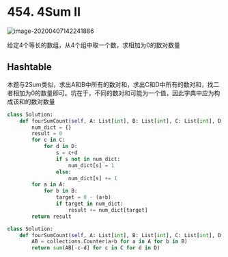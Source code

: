 # 454. 4Sum II

![image-20200407142241886](../../.assert/image-20200407142241886.png)

给定4个等长的数组，从4个组中取一个数，求相加为0的数对数量

## Hashtable

本题与2Sum类似，求出A和B中所有的数对和，求出C和D中所有的数对和，找二者相加为0的数量即可。坑在于，不同的数对和可能为一个值，因此字典中应为构成该和的数对数量

~~~python
class Solution:
    def fourSumCount(self, A: List[int], B: List[int], C: List[int], D: List[int]) -> int:
        num_dict = {}
        result = 0
        for c in C:
            for d in D:
                s = c+d
                if s not in num_dict:
                    num_dict[s] = 1
                else:
                    num_dict[s] += 1
        for a in A:
            for b in B:
                target = 0 - (a+b)
                if target in num_dict:
                    result += num_dict[target]
        return result
~~~

~~~python
class Solution:
    def fourSumCount(self, A: List[int], B: List[int], C: List[int], D: List[int]) -> int:
        AB = collections.Counter(a+b for a in A for b in B)
        return sum(AB[-c-d] for c in C for d in D)
~~~

